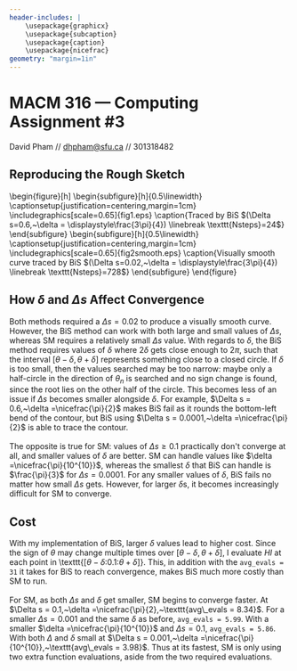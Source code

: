 ```yaml
---
header-includes: |
    \usepackage{graphicx}
    \usepackage{subcaption}
    \usepackage{caption}
    \usepackage{nicefrac}
geometry: "margin=1in"
---
```


# MACM 316 — Computing Assignment #3
David Pham // dhpham@sfu.ca // 301318482

## Reproducing the Rough Sketch

\begin{figure}[h]
    \begin{subfigure}[h]{0.5\linewidth}
        \captionsetup{justification=centering,margin=1cm}
        \includegraphics[scale=0.65]{fig1.eps}
        \caption{Traced by BiS $(\Delta s=0.6,~\delta = \displaystyle\frac{3\pi}{4}) \linebreak \texttt{Nsteps}=24$}
    \end{subfigure}
    \begin{subfigure}[h]{0.5\linewidth}
        \captionsetup{justification=centering,margin=1cm}
        \includegraphics[scale=0.65]{fig2smooth.eps}
        \caption{Visually smooth curve traced by BiS $(\Delta s=0.02,~\delta = \displaystyle\frac{3\pi}{4}) \linebreak \texttt{Nsteps}=728$}
    \end{subfigure}
\end{figure}

## How $\delta$ and $\Delta s$ Affect Convergence
Both methods required a $\Delta s = 0.02$ to produce a visually smooth curve. However, the BiS method can work with both large and small values of $\Delta s$, whereas SM requires a relatively small $\Delta s$ value. With regards to $\delta$, the BiS method requires values of $\delta$ where $2\delta$ gets close enough to $2\pi$, such that the interval $[\theta-\delta,\theta+\delta]$ represents something close to a closed circle. If $\delta$ is too small, then the values searched may be too narrow: maybe only a half-circle in the direction of $\theta_{n}$ is searched and no sign change is found, since the root lies on the other half of the circle. This becomes less of an issue if $\Delta s$ becomes smaller alongside $\delta$. For example, $\Delta s = 0.6,~\delta =\nicefrac{\pi}{2}$ makes BiS fail as it rounds the bottom-left bend of the contour, but BiS using $\Delta s = 0.0001,~\delta =\nicefrac{\pi}{2}$ is able to trace the contour.  
\
The opposite is true for SM: values of $\Delta s \ge 0.1$ practically don't converge at all, and smaller values of $\delta$ are better. SM can handle values like $\delta =\nicefrac{\pi}{10^{10}}$, whereas the smallest $\delta$ that BiS can handle is $\frac{\pi}{3}$ for $\Delta s = 0.0001$. For any smaller values of $\delta$, BiS fails no matter how small $\Delta s$ gets. However, for larger $\delta$s, it becomes increasingly difficult for SM to converge.

## Cost
With my implementation of BiS, larger $\delta$ values lead to higher cost. Since the sign of $\theta$ may change multiple times over $[\theta-\delta,\theta+\delta]$, I evaluate $HI$ at each point in \texttt{[$\theta-\delta$:0.1:$\theta+\delta$]}. This, in addition with the $\texttt{avg\_evals = 31}$ it takes for BiS to reach convergence, makes BiS much more costly than SM to run.  
\
For SM, as both $\Delta s$ and $\delta$ get smaller, SM begins to converge faster. At $\Delta s = 0.1,~\delta =\nicefrac{\pi}{2},~\texttt{avg\_evals = 8.34}$. For a smaller $\Delta s = 0.001$ and the same $\delta$ as before, $\texttt{avg\_evals = 5.99}$. With a smaller $\delta =\nicefrac{\pi}{10^{10}}$ and $\Delta s = 0.1,~\texttt{avg\_evals = 5.86}$. With both $\Delta$ and $\delta$ small at $\Delta s = 0.001,~\delta =\nicefrac{\pi}{10^{10}},~\texttt{avg\_evals = 3.98}$. Thus at its fastest, SM is only using two extra function evaluations, aside from the two required evaluations.